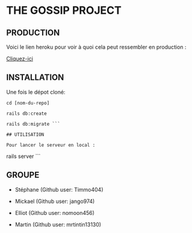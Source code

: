 # THE GOSSIP PROJECT

## PRODUCTION

Voici le lien heroku pour voir à quoi cela peut ressembler en production :

[Cliquez-ici](https://thp-social-gossip.herokuapp.com/)

## INSTALLATION

Une fois le dépot cloné:

```
cd [nom-du-repo]

rails db:create

rails db:migrate ```

## UTILISATION

Pour lancer le serveur en local :

```
rails server ```

## GROUPE

* Stéphane (Github user: Timmo404)

* Mickael (Github user: jango974)

* Elliot (Github user: nomoon456)

* Martin (Github user: mrtintin13130)
